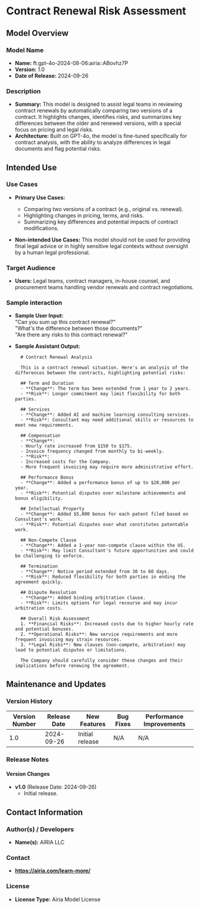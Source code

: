 # Contract Renewal Risk Assessment

## Model Overview

### Model Name
- **Name:** ft:gpt-4o-2024-08-06:airia::ABovhz7P
- **Version:** 1.0
- **Date of Release:** 2024-09-26

### Description
- **Summary:** This model is designed to assist legal teams in reviewing contract renewals by automatically comparing two versions of a contract. It highlights changes, identifies risks, and summarizes key differences between the older and renewed versions, with a special focus on pricing and legal risks. 
- **Architecture:** Built on GPT-4o, the model is fine-tuned specifically for contract analysis, with the ability to analyze differences in legal documents and flag potential risks.

## Intended Use

### Use Cases
- **Primary Use Cases:**
  - Comparing two versions of a contract (e.g., original vs. renewal).
  - Highlighting changes in pricing, terms, and risks.
  - Summarizing key differences and potential impacts of contract modifications.
  
- **Non-intended Use Cases:** This model should not be used for providing final legal advice or in highly sensitive legal contexts without oversight by a human legal professional.

### Target Audience
- **Users:** Legal teams, contract managers, in-house counsel, and procurement teams handling vendor renewals and contract negotiations.

### Sample interaction
- **Sample User Input:**  
  "Can you sum up this contract renewal?"  
  "What's the difference between those documents?"  
  "Are there any risks to this contract renewal?"
  
- **Sample Assistant Output:**
  ```
    # Contract Renewal Analysis

    This is a contract renewal situation. Here's an analysis of the differences between the contracts, highlighting potential risks:

    ## Term and Duration
    - **Change**: The term has been extended from 1 year to 2 years.
    - **Risk**: Longer commitment may limit flexibility for both parties.

    ## Services
    - **Change**: Added AI and machine learning consulting services.
    - **Risk**: Consultant may need additional skills or resources to meet new requirements.

    ## Compensation
    - **Change**: 
    - Hourly rate increased from $150 to $175.
    - Invoice frequency changed from monthly to bi-weekly.
    - **Risk**: 
    - Increased costs for the Company.
    - More frequent invoicing may require more administrative effort.

    ## Performance Bonus
    - **Change**: Added a performance bonus of up to $20,000 per year.
    - **Risk**: Potential disputes over milestone achievements and bonus eligibility.

    ## Intellectual Property
    - **Change**: Added $5,000 bonus for each patent filed based on Consultant's work.
    - **Risk**: Potential disputes over what constitutes patentable work.

    ## Non-Compete Clause
    - **Change**: Added a 1-year non-compete clause within the US.
    - **Risk**: May limit Consultant's future opportunities and could be challenging to enforce.

    ## Termination
    - **Change**: Notice period extended from 30 to 60 days.
    - **Risk**: Reduced flexibility for both parties in ending the agreement quickly.

    ## Dispute Resolution
    - **Change**: Added binding arbitration clause.
    - **Risk**: Limits options for legal recourse and may incur arbitration costs.

    ## Overall Risk Assessment
    1. **Financial Risks**: Increased costs due to higher hourly rate and potential bonuses.
    2. **Operational Risks**: New service requirements and more frequent invoicing may strain resources.
    3. **Legal Risks**: New clauses (non-compete, arbitration) may lead to potential disputes or limitations.

    The Company should carefully consider these changes and their implications before renewing the agreement.

## Maintenance and Updates

### Version History
| Version Number | Release Date | New Features                  | Bug Fixes                   | Performance Improvements     |
|----------------|--------------|-------------------------------|-----------------------------|------------------------------|
| 1.0            | 2024-09-26  | Initial release               | N/A | N/A |


### Release Notes
#### Version Changes
- **v1.0** (Release Date: 2024-09-26)
  - Initial release.


## Contact Information

### Author(s) / Developers
- **Name(s):** AIRIA LLC

### Contact
- **https://airia.com/learn-more/** 

### License
- **License Type:** Airia Model License
